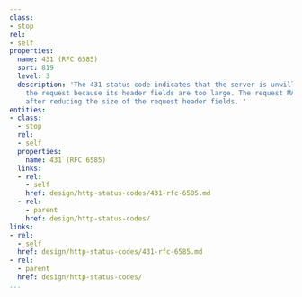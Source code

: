 ```yaml
---
class:
- stop
rel:
- self
properties:
  name: 431 (RFC 6585)
  sort: 819
  level: 3
  description: 'The 431 status code indicates that the server is unwilling to process
    the request because its header fields are too large. The request MAY be resubmitted
    after reducing the size of the request header fields. '
entities:
- class:
  - stop
  rel:
  - self
  properties:
    name: 431 (RFC 6585)
  links:
  - rel:
    - self
    href: design/http-status-codes/431-rfc-6585.md
  - rel:
    - parent
    href: design/http-status-codes/
links:
- rel:
  - self
  href: design/http-status-codes/431-rfc-6585.md
- rel:
  - parent
  href: design/http-status-codes/
...
```

